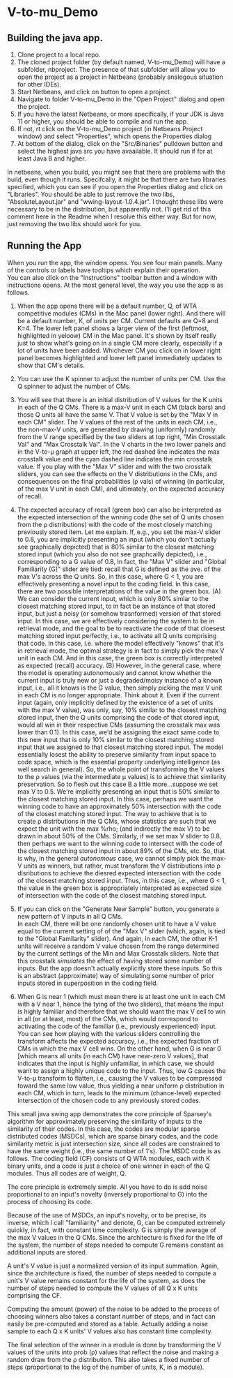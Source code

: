 # V-to-mu_Demo
 
<h2>Building the java app.</h2> 

1. Clone project to a local repo.
2. The cloned project folder (by default named, V-to-mu_Demo) will have a subfolder, nbproject.  The presence of that subfolder will allow you to open
   the project as a project in Netbeans (probably analogous situation for other IDEs). 
3. Start Netbeans, and click on button to open a project.
4. Navigate to folder V-to-mu_Demo in the "Open Project" dialog and open the project.
5. If you have the latest Netbeans, or more specifically, if your JDK is Java 11 or higher, you should be able to compile and run the app.
6. If not, rt click on the V-to-mu_Demo project (in Netbeans Project window) and select "Properties", which opens the Properties dialog
7. At bottom of the dialog, click on the "Src/Binaries" pulldown button and select the highest java src you have avaailable.  It should run if for at least
   Java 8 and higher.
   
In netbeans, when you build, you might see that there are problems with the build, even though it runs.  Specifcally, it might be that there are two libraries specified, which you can see if you open the Properties dialog and click on "Libraries".  You should be able to just remove the two libs, "AbsoluteLayout.jar" and "wwing-layout-1.0.4.jar".  I thought these libs were necessary to be in the distribution, but apparently not.  I'll get rid of this comment here in the Readme when I resolve this either way.  But for now, just removing the two libs should work for you.

<h2>Running the App</h2>

When you run the app, the window opens.  You see four main panels. Many of the controls or labels have tooltips which explain their operation.  
You can also click on the "Instructions" toolbar button and a window with instructions opens.  At the most general level, the way you use the app is as follows.

1. When the app opens there will be a default number, Q, of WTA competitive modules (CMs) in the Mac panel (lower right).
   And there will be a default number, K, of units per CM.  Current defaults are Q=8 and K=4. The lower left panel shows 
   a larger view of the first (leftmost, highlighted in yeloow) CM in the Mac panel.  It's shown by itself really just to show what's going on 
   in a single CM more clearly, especially if a lot of units have been added. Whichever CM you click on in lower right panel
   becomes highlighted and lower left panel immediately updates to show that CM's details.
   
3. You can use the K spinner to adjust the number of units per CM.  Use the Q spinner to adjust the number of CMs.
 
4. You will see that there is an initial distribution of V values for the K units in each of the Q CMs.  There is a max-V unit in each CM (black bars) and those Q units all have the same V.  That V value is set by the "Max V in each CM" slider.  The V values of the rest of the units in each CM, i.e., the non-max-V units, are generated by drawing (uniformly) randomly from the V range specified by the two sliders at top right, "Min Crosstalk Val" and "Max Crosstalk Val". In the V charts in the two lower panels and in the V-to-&mu; graph at upper left, the red dashed line indicates the max crosstalk value and the cyan dashed line indicates the min crosstalk value.  If you play with the "Max V" slider and with the two crosstalk sliders, you can see the effects on the V distributions in the CMs, and consequences on the final probabilities (&rho; vals) of winning (in particular, of the max V unit in each CM), and ultimately, on the expected accuracy of recall.
5. The expected accuracy of recall (green box) can also be interpreted as the expected intersection of the wnning code (the set of Q units chosen from the &rho; distributions) with the code of the most closely matching previously stored item.  Let me explain.  If, e.g., you set the max-V slider to 0.8, you are implicitly presenting an input (which you don't actually see graphically depicted) that is 80% similar to the closest matching stored input (which you also do not see graphcailly depicted), i.e., corresponding to a G value of 0.8,  In fact, the "Max V" slider and "Global Familiarity (G)" slider are tied: recall that G is defined as the ave. of the max V's across the Q units.  So, in this case, where G &lt; 1, you are effectively presenting a novel input to the coding field.  In this case, there are two possible interpretations of the value in the green box. (A) We can consider the current input, which is only 80% simlar to the closest matching stored input, to in fact be an instance of that stored input, but just a noisy (or somehow trasnformed) version of that stored input.  In this case, we are effectively considering the system to be in retrieval mode, and the goal to be to reactivate the code of that cloesest matching stored input perfectly, i.e., to activate all Q units comprising that code.  In this case, i.e. where the model effectively "knows" that it's in retrieval mode, the optimal strategy is in fact to simply pick the max V unit in each CM.  And in this case, the green box is correctly interpreted as expected (recall) accuracy. (B) However, in the general case, where the model is operating autonomously and cannot know whether the current input is truly new or just a degraded/moisy instance of a known input, i.e., all it knows is the G value, then simply picking the max V unit in each CM is no longer appropriate.  Think about it.  Even if the current input (again, only implicitly defined by the existence of a set of units with the max V value), was only, say, 10% similar to the closest matching stored input, then the Q units comprising the code of that stored input, would all win in their respective CMs (assuming the crosstalk max was lower than 0.1).  In this case, we'd be assigning the exact same code to this new input that is only 10% similar to the closest matching stored input that we assigned to that closest matching stored input.  The model essentially losest the ability to preserve similarity from input space to code space, which is the essential property underlying intelligence (as well search in general).  So, the whole point of transforming the V values to the &rho; values (via the intermediate &mu; values) is to achieve that similarity preservation.  So to flesh out this case B a little more...suppose we set max V to 0.5.  We're implicitly presenting an input that is 50% similar to the closest matching stored input.  In this case, perhaps we want the winning code to have an approximately 50% intersection with the code of the closest matching stored input.  The way to achieve that is to create &rho; distributions in the Q CMs, whose statistics are such that we expect the unit with the max %rho; (and indirectly the max V) to be drawn in about 50% of the CMs.  Similarly, if we set max V slider to 0.8, then perhaps we want to the winning code to intersect with the code of the closest matching stored input in about 89% of the CMs, etc.  So, that is why, in the general <em>autonomous</em> case, we cannot simply pick the max-V units as winners, but rather, must transform the V distributions into &rho; disributions to achieve the diesred expected intersection with the code of the closest matching stored input.  Thus, in this case, i.e., where G &lt; 1, the value in the green box is appropriately interpreted as expected size of intersection with the code of the closest matching stored input.
   
6. If you can click on the "Generate New Sample" button, you generate a new pattern of V inputs in all Q CMs.  
   In each CM, there will be one randomly chosen unit to have a V value equal to the current setting of of the "Max V" 
   slider (which, again, is tied to the "Global Familarity" slider). And again, in each CM, the other K-1 units will receive a random V 
   value chosen from the range determined by the current settings of the Min and Max Crosstalk sliders. Note that this crosstalk <em>simulates</em> the effect of having stored some number of inputs.  But the app doesn't actually explicitly store these inputs.  So this is an abstract (approximate) way of simulating some number of prior inputs stored in superposition in the coding field.
   
7. When G is near 1 (which must mean there is at least one unit in each CM with a V near 1, hence the tying of the two 
   sliders), that means the input is highly familiar and therefore that we should want the max V cell to win in all 
   (or at least, most) of the CMs, which would correspond to activating the code of the familiar (i.e., previously
   experienced) input.  You can see how playing with the various sliders controlling the transform affects the expected 
   accuracy, i.e., the expected fraction of CMs in which the max V cell wins.  On the other hand, when G is near 0 [which means all units (in each CM) have near-zero V values], that indicates that the input is highly unfamiliar, in which case, we should want to assign a highly unique code to the input.  Thus, low G causes the V-to-&mu; transform to flatten, i.e., causing the V values to be compressed toward the same low value, thus yielding a near uniform &rho; distribution in each CM, which in turn, leads to the minimum (chance-level) expected intersection of the chosen code to any previously stored codes.

This small java swing app demonstrates the core principle of Sparsey's algorithm for approximately preserving the similarity 
of inputs to the similarity of their codes.  In this case, the codes are modular sparse distributed codes (MSDCs), which are 
sparse binary codes, and the code similarity metric is just intersection size, since all codes are constrained to have the same 
weight (i.e., the same number of 1's).  The MSDC code is as follows.  The coding field (CF) consists of Q WTA modules, each with 
K binary units, and a code is just a choice of one winner in each of the Q modules.  Thus all codes are of weight, Q.

The core principle is extremely simple.  All you have to do is add noise proportional to an input's novelty (inversely proportional to G) into the process 
of choosing its code.  

Because of the use of MSDCs, an input's novelty, or to be precise, its inverse, which I call "familiarity" and denote, G, can be 
computed extremely quickly, in fact, with constant time complexity.  G is simply the average of the max V values in the Q CMs. 
Since the architecture is fixed for the life of the system, the number of steps needed to compute G remains constant as additional 
inputs are stored.  

A unit's V value is just a normalized version of its input summation.  Again, since the architecture is fixed, the number of steps 
needed to compute a unit's V value remains constant for the life of the system, as does the number of steps needed to compute 
the V values of all Q x K units comprising the CF.

Computing the amount (power) of the noise to be added to the process of choosing winners also takes a constant number of steps, 
and in fact can easily be pre-computed and stored as a table.  Actually adding a noise sample to each Q x K units' V values 
also has constant time complexity.

The final selection of the winner in a module is done by transforming the V values of the units into prob (&rho;) values that reflect 
the noise and making a random draw from the &rho; distribution.  This also takes a fixed number of steps (proportional to the log of the 
number of units, K, in a module). 
